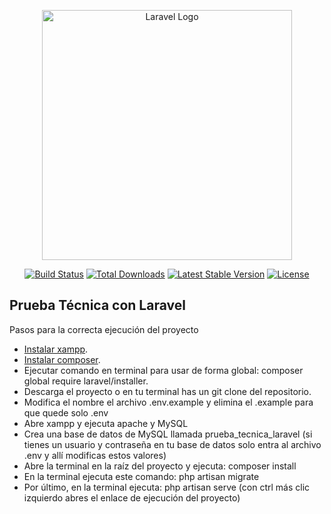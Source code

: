 <p align="center"><a href="https://laravel.com" target="_blank"><img src="https://raw.githubusercontent.com/laravel/art/master/logo-lockup/5%20SVG/2%20CMYK/1%20Full%20Color/laravel-logolockup-cmyk-red.svg" width="400" alt="Laravel Logo"></a></p>

<p align="center">
<a href="https://github.com/laravel/framework/actions"><img src="https://github.com/laravel/framework/workflows/tests/badge.svg" alt="Build Status"></a>
<a href="https://packagist.org/packages/laravel/framework"><img src="https://img.shields.io/packagist/dt/laravel/framework" alt="Total Downloads"></a>
<a href="https://packagist.org/packages/laravel/framework"><img src="https://img.shields.io/packagist/v/laravel/framework" alt="Latest Stable Version"></a>
<a href="https://packagist.org/packages/laravel/framework"><img src="https://img.shields.io/packagist/l/laravel/framework" alt="License"></a>
</p>

## Prueba Técnica  con Laravel

Pasos para la correcta ejecución del proyecto

- [Instalar xampp](https://www.apachefriends.org/download.html).
- [Instalar composer](https://getcomposer.org).
- Ejecutar comando en terminal para usar de forma global: composer global require laravel/installer.
- Descarga el proyecto o en tu terminal has un git clone del repositorio.
- Modifica el nombre el archivo .env.example y elimina el .example para que quede solo .env
- Abre xampp y ejecuta apache y MySQL
- Crea una base de datos de MySQL llamada prueba_tecnica_laravel (si tienes un usuario y contraseña en tu base de datos solo entra al archivo .env y allí modificas estos valores)
- Abre la terminal en la raíz del proyecto y ejecuta: composer install
- En la terminal ejecuta este comando: php artisan migrate 
- Por último, en la terminal ejecuta: php artisan serve (con ctrl más clic izquierdo abres el enlace de ejecución del proyecto)
